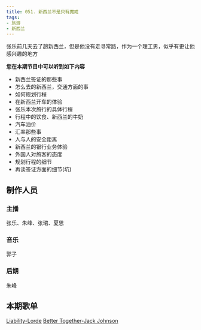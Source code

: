 ```yaml
---
title: 051. 新西兰不是只有魔戒
tags:
- 旅游
- 新西兰
---
```


张乐前几天去了趟新西兰，但是他没有走寻常路，作为一个理工男，似乎有更让他感兴趣的地方<!--more-->

**您在本期节目中可以听到如下内容**

- 新西兰签证的那些事
- 怎么去的新西兰，交通方面的事
- 如何规划行程
- 在新西兰开车的体验
- 张乐本次旅行的具体行程
- 行程中的饮食、新西兰的牛奶
- 汽车油价
- 汇率那些事
- 人与人的安全距离
- 新西兰的银行业务体验
- 外国人对旅客的态度
- 规划行程的细节
- 再谈签证方面的细节(坑)

## 制作人员

### 主播

张乐、朱峰、张珺、夏思

### 音乐

郭子

### 后期

朱峰

## 本期歌单

[Liability-Lorde](http://music.163.com/#/m/song?id=464377371)
[Better Together-Jack Johnson](http://music.163.com/#/m/song?id=18602362)
